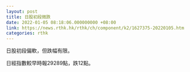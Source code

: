 ```yaml
---
layout: post
title: 日股初段微跌
date: 2022-01-05 08:18:06.000000000 +08:00
link: https://news.rthk.hk/rthk/ch/component/k2/1627375-20220105.htm
categories: rthk
---
```


日股初段偏軟，但跌幅有限。

日經指數較早時報29289點，跌12點。
